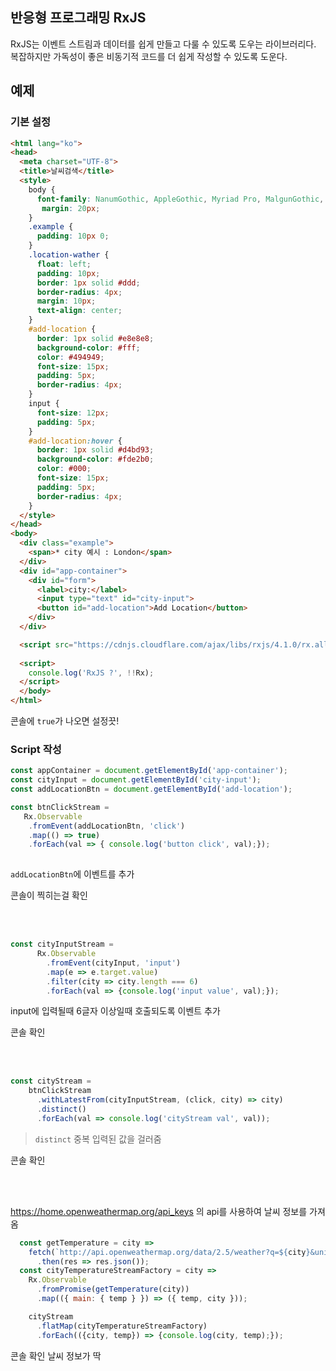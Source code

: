 ## 반응형 프로그래밍 RxJS

RxJS는 이벤트 스트림과 데이터를 쉽게 만들고 다룰 수 있도록 도우는 라이브러리다. 복잡하지만 가독성이 좋은 비동기적 코드를 더 쉽게 작성할 수 있도록 도운다.




## 예제

### 기본 설정

```html
<html lang="ko">
<head>
  <meta charset="UTF-8">
  <title>날씨검색</title>
  <style>
    body {
      font-family: NanumGothic, AppleGothic, Myriad Pro, MalgunGothic, Arial;
       margin: 20px;
    }
    .example {
      padding: 10px 0;
    }
    .location-wather {
      float: left;
      padding: 10px;
      border: 1px solid #ddd;
      border-radius: 4px;
      margin: 10px;
      text-align: center;
    }
    #add-location {
      border: 1px solid #e8e8e8;
      background-color: #fff;
      color: #494949;
      font-size: 15px;
      padding: 5px;
      border-radius: 4px;
    }
    input {
      font-size: 12px;
      padding: 5px;
    }
    #add-location:hover {
      border: 1px solid #d4bd93;
      background-color: #fde2b0;
      color: #000;
      font-size: 15px;
      padding: 5px;
      border-radius: 4px;
    }
  </style>
</head>
<body>
  <div class="example">
    <span>* city 예시 : London</span>
  </div>
  <div id="app-container">
    <div id="form">
      <label>city:</label>
      <input type="text" id="city-input">
      <button id="add-location">Add Location</button>
    </div>
  </div>

  <script src="https://cdnjs.cloudflare.com/ajax/libs/rxjs/4.1.0/rx.all.min.js"></script>
  
  <script>
    console.log('RxJS ?', !!Rx);
  </script>
  </body>
</html>
```

콘솔에 `true`가 나오면 설정끗!



### Script 작성

```javascript
const appContainer = document.getElementById('app-container');
const cityInput = document.getElementById('city-input');
const addLocationBtn = document.getElementById('add-location');

const btnClickStream =
   Rx.Observable
    .fromEvent(addLocationBtn, 'click')
    .map(() => true)
    .forEach(val => { console.log('button click', val);});
        
```

`addLocationBtn`에 이벤트를 추가

콘솔이 찍히는걸 확인

<br/>
<br/>

```javascript
const cityInputStream =
      Rx.Observable
        .fromEvent(cityInput, 'input')
        .map(e => e.target.value)
        .filter(city => city.length === 6)
        .forEach(val => {console.log('input value', val);});
```
 input에 입력될때 6글자 이상일때 호출되도록 이벤트 추가
 
 콘솔 확인

<br/>
<br/>


```javascript
const cityStream =
    btnClickStream
      .withLatestFrom(cityInputStream, (click, city) => city)
      .distinct()
      .forEach(val => console.log('cityStream val', val));
```

> `distinct` 중복 입력된 값을 걸러줌

콘솔 확인

<br/>
<br/>

https://home.openweathermap.org/api_keys 의 api를 사용하여 날씨 정보를 가져옴

```javascript
  const getTemperature = city =>
    fetch(`http://api.openweathermap.org/data/2.5/weather?q=${city}&units=metric&appid=APPID`)
      .then(res => res.json());
  const cityTemperatureStreamFactory = city =>
    Rx.Observable
      .fromPromise(getTemperature(city))
      .map(({ main: { temp } }) => ({ temp, city }));

    cityStream
      .flatMap(cityTemperatureStreamFactory)
      .forEach(({city, temp}) => {console.log(city, temp);});
```
콘솔 확인 날씨 정보가 딱
